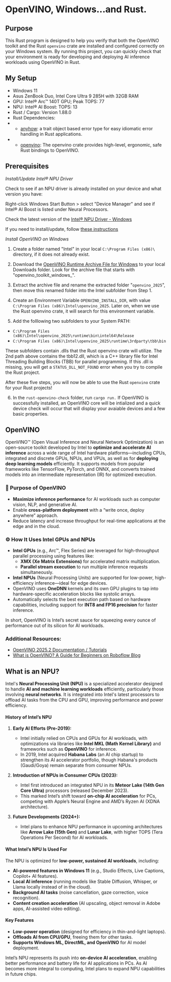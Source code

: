 
# OpenVINO, Windows...and Rust. 

## Purpose

This Rust program is designed to help you verify that both the OpenVINO toolkit and the Rust `openvino` crate are installed and configured correctly on your Windows system. By running this project, you can quickly check that your environment is ready for developing and deploying AI inference workloads using OpenVINO in Rust.

## My Setup 

- Windows 11
- Asus ZenBook Duo, Intel Core Ultra 9 285H with 32GB RAM
- GPU: Intel® Arc™ 140T GPU; Peak TOPS: 77
- NPU: Intel® AI Boost: TOPS: 13
- Rust / Cargo: Version 1.88.0 
- Rust Dependencies: 
- - [anyhow](https://crates.io/crates/anyhow): a trait object based error type for easy idiomatic error handling in Rust applications. 
- - [openvino](https://docs.rs/openvino/latest/openvino/index.html): The openvino crate provides high-level, ergonomic, safe Rust bindings to OpenVINO. 

## Prerequisites

*Install/Update Intel® NPU Driver*

Check to see if an NPU driver is already installed on your device and what version you have:

Right-click Windows Start Button > select "Device Manager" and see if Intel® AI Boost is listed under Neural Processors. 

Check the latest version of the [Intel® NPU Driver - Windows](https://www.intel.com/content/www/us/en/download/794734/intel-npu-driver-windows.html)

If you need to install/update, follow [these instructions](https://downloadmirror.intel.com/854488/NPU_Win_Release_Notes_v32.0.100.4023.pdf)

*Install OpenVINO on Windows*

1. Create a folder named "Intel" in your local `C:\Program Files (x86)\` directory, if it does not already exist.

2. Download the [OpenVINO Runtime Archive File for Windows](https://storage.openvinotoolkit.org/repositories/openvino/packages/2025.2/windows/) to your local Downloads folder. Look for the archive file that starts with "openvino_toolkit_windows_".

3. Extract the archive file and rename the extracted folder "`openvino_2025`", then move this renamed folder into the Intel subfolder from Step 1. 

4. Create an Environment Variable `OPENVINO_INSTALL_DIR`, with value `C:\Program Files (x86)\Intel\openvino_2025`. Later on, when we use the Rust openvino crate, it will search for this environment variable. 

5. Add the folllowing two subfolders to your System PATH: 
- `C:\Program Files (x86)\Intel\openvino_2025\runtime\bin\intel64\Release`
- `C:\Program Files (x86)\Intel\openvino_2025\runtime\3rdparty\tbb\bin`

These subfolders contain .dlls that the Rust openvino crate will utilize. The 2nd path above contains the tbb12.dll, which is a C++ library file for Intel Threading Building Blocks (TBB) for parallel programming. If this .dll is missing, you will get a `STATUS_DLL_NOT_FOUND` error when you try to compile the Rust project. 

After these five steps, you will now be able to use the Rust `openvino` crate for your Rust projects!

6. In the `rust-openvino-check` folder, run `cargo run.` If OpenVINO is successfully installed, an OpenVINO core will be intialized and a quick device check will occur that will display your avaiable devices and a few basic properties. 

## OpenVINO 

OpenVINO™ (Open Visual Inference and Neural Network Optimization) is an open-source toolkit developed by Intel to **optimize and accelerate AI inference** across a wide range of Intel hardware platforms—including CPUs, integrated and discrete GPUs, NPUs, and VPUs, as well as for **deploying deep learning models** efficiently. It supports models from popular frameworks like TensorFlow, PyTorch, and ONNX, and converts trained models into an intermediate representation (IR) for optimized execution.

### 🎯 Purpose of OpenVINO
- **Maximize inference performance** for AI workloads such as computer vision, NLP, and generative AI.
- Enable **cross-platform deployment** with a “write once, deploy anywhere” approach.
- Reduce latency and increase throughput for real-time applications at the edge and in the cloud.

### ⚙️ How It Uses Intel GPUs and NPUs
- **Intel GPUs** (e.g., Arc™, Flex Series) are leveraged for high-throughput parallel processing using features like:
  - **XMX (Xe Matrix Extensions)** for accelerated matrix multiplication.
  - **Parallel stream execution** to run multiple inference requests simultaneously.
- **Intel NPUs** (Neural Processing Units) are supported for low-power, high-efficiency inference—ideal for edge devices.
- OpenVINO uses **OneDNN** kernels and its own GPU plugins to tap into hardware-specific acceleration blocks like systolic arrays.
- Automatically selects the best execution path based on hardware capabilities, including support for **INT8 and FP16 precision** for faster inference.

In short, OpenVINO is Intel’s secret sauce for squeezing every ounce of performance out of its silicon for AI workloads. 

### Additional Resources: 

- [OpenVINO 2025.2 Documentation / Tutorials](https://docs.openvino.ai/2025/index.html)
- [What is OpenVINO? A Guide for Beginners on Roboflow Blog](https://blog.roboflow.com/what-is-openvino/)


## What is an NPU? 

Intel's **Neural Processing Unit (NPU)** is a specialized accelerator designed to handle **AI and machine learning workloads** efficiently, particularly those involving **neural networks**. It is integrated into Intel's latest processors to offload AI tasks from the CPU and GPU, improving performance and power efficiency.

#### **History of Intel’s NPU**
1. **Early AI Efforts (Pre-2019):**  
   - Intel initially relied on CPUs and GPUs for AI workloads, with optimizations via libraries like **Intel MKL (Math Kernel Library)** and frameworks such as **OpenVINO** for inference.
   - In 2019, Intel acquired **Habana Labs** (an AI chip startup) to strengthen its AI accelerator portfolio, though Habana's products (Gaudi/Goya) remain separate from consumer NPUs.

2. **Introduction of NPUs in Consumer CPUs (2023):**  
   - Intel first introduced an integrated NPU in its **Meteor Lake (14th Gen Core Ultra)** processors (released December 2023).  
   - This marked Intel’s shift toward **on-chip AI acceleration** for PCs, competing with Apple’s Neural Engine and AMD’s Ryzen AI (XDNA architecture).

3. **Future Developments (2024+):**  
   - Intel plans to enhance NPU performance in upcoming architectures like **Arrow Lake (15th Gen)** and **Lunar Lake**, with higher TOPS (Tera Operations Per Second) for AI workloads.

#### **What Intel’s NPU Is Used For**
The NPU is optimized for **low-power, sustained AI workloads**, including:
- **AI-powered features in Windows 11** (e.g., Studio Effects, Live Captions, Copilot+ AI features).
- **Local AI inference** (running models like Stable Diffusion, Whisper, or Llama locally instead of in the cloud).
- **Background AI tasks** (noise cancellation, gaze correction, voice recognition).
- **Content creation acceleration** (AI upscaling, object removal in Adobe apps, AI-assisted video editing).

#### **Key Features**
- **Low-power operation** (designed for efficiency in thin-and-light laptops).
- **Offloads AI from CPU/GPU**, freeing them for other tasks.
- **Supports Windows ML, DirectML, and OpenVINO** for AI model deployment.

Intel’s NPU represents its push into **on-device AI acceleration**, enabling better performance and battery life for AI applications in PCs. As AI becomes more integral to computing, Intel plans to expand NPU capabilities in future chips.